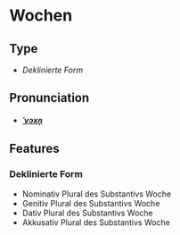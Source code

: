 # Wochen
## Type
- _Deklinierte Form_
## Pronunciation
- **_[ˈvɔxn̩](https://commons.wikimedia.org/wiki/File:De-Wochen.ogg)_**
## Features
### Deklinierte Form
- Nominativ Plural des Substantivs Woche
- Genitiv Plural des Substantivs Woche
- Dativ Plural des Substantivs Woche
- Akkusativ Plural des Substantivs Woche
